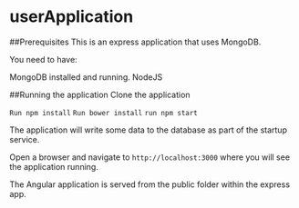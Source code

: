 # userApplication

##Prerequisites
This is an express application that uses MongoDB.

You need to have:

MongoDB installed and running.
NodeJS

##Running the application
Clone the application

```Run npm install```
```Run bower install```
```run npm start```

The application will write some data to the database as part of the startup service.

Open a browser and navigate to ```http://localhost:3000``` where you will see the application running.

The Angular application is served from the public folder within the express app.